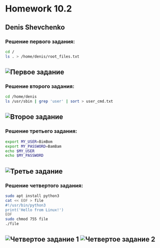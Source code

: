 # Homework 10.2
## Denis Shevchenko

### Решение первого задания:
```bash 
cd /
ls . > /home/denis/root_files.txt
```
![Первое задание](https://github.com/Denis-Shevchenko-228/Homework10.2/tree/main/assets/t1.png)
---
### Решение второго задания:
```bash
cd /home/denis
ls /usr/sbin | grep 'user' | sort > user_cmd.txt
```
![Второе задание](https://github.com/Denis-Shevchenko-228/Homework10.2/tree/main/assets/t2.png)
---
### Решение третьего задания:
```bash
export MY_USER=BimBom
export MY_PASSWORD=BamBam
echo $MY_USER
echo $MY_PASSWORD
```
![Третье задание](https://github.com/Denis-Shevchenko-228/Homework10.2/tree/main/assets/t3.png)
---
### Решение четвертого задания:
```bash
sudo apt install python3
cat << EOF > file
#!/usr/bin/python3
print('Hello from Linux!')
EOF
sudo chmod 755 file
./file
```
![Четвертое задание 1](https://github.com/Denis-Shevchenko-228/Homework10.2/tree/main/assets/t4.1.png)
![Четвертое задание 2](https://github.com/Denis-Shevchenko-228/Homework10.2/tree/main/assets/t4.2.png)
---